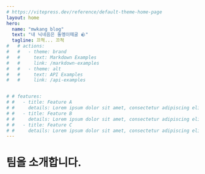 ```yaml
---
# https://vitepress.dev/reference/default-theme-home-page
layout: home
hero:
  name: "mwkang blog"
  text: "내 닉네음은 돌멩이떼굴 🪨"
  tagline: 끄적... 끄적
#   # actions:
#   #   - theme: brand
#   #     text: Markdown Examples
#   #     link: /markdown-examples
#   #   - theme: alt
#   #     text: API Examples
#   #     link: /api-examples


# # features:
# #   - title: Feature A
# #     details: Lorem ipsum dolor sit amet, consectetur adipiscing elit
# #   - title: Feature B
# #     details: Lorem ipsum dolor sit amet, consectetur adipiscing elit
# #   - title: Feature C
# #     details: Lorem ipsum dolor sit amet, consectetur adipiscing elit
---
```



<h1 class="mw_h1">팀을 소개합니다.</h1>
<VPTeamMembers size="small" :members />

<script setup>
import { VPTeamMembers } from 'vitepress/theme'

const members = [
  {
    avatar: '/images/team/user_01.png',
    name: '변민욱',
    title: 'Frontend Developer',
    desc: '돌멩이떼굴'
  },{
    avatar: '/images/team/user_02.png',
    name: '변지나',
    title: 'Product Designer',
    desc: '보키토리엄마'
  },{
    avatar: '/images/team/user_03.png',
    name: '변가희',
    title: 'Lead Frontend Developer',
    desc: '인생은가성비'
  },{
    avatar: '/images/team/user_04.png',
    name: '변희진',
    title: 'DevOps Engineer',
    desc: '회오리감자'
  },
]
</script>
